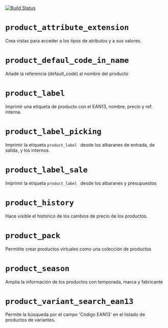 [![Build Status](https://travis-ci.org/treytux/odoo-product.svg)](https://travis-ci.org/treytux/odoo-product)


```product_attribute_extension ```
====
Crea vistas para acceder a los tipos de atributos y a sus valores.

```product_defaul_code_in_name ```
====
Añade la referencia (default_code) al nombre del producto

```product_label ```
====
Imprimir una etiqueta de producto con el EAN13, nombre, precio y ref. interna.

```product_label_picking ```
====
Imprimir la etiqueta ```product_label ``` desde los albaranes de entrada, de salida, y los internos.

```product_label_sale ```
====
Imprimir la etiqueta ```product_label ``` desde los albaranes y presupuestos

```product_history ```
====
Hace visible el historico de los cambios de precio de los productos.

```product_pack ```
====
Permitite crear productos virtuales como una colección de productos


```product_season ```
====
Amplia la información de los productos con temporada, marca y fabricante

```product_variant_search_ean13 ```
====
Permite la búsqueda por el campo 'Código EAN13' en el listado de productos de variantes.
